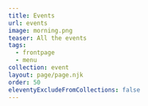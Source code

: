 ```yaml
---
title: Events
url: events
image: morning.png
teaser: All the events
tags:
  - frontpage
  - menu
collection: event
layout: page/page.njk
order: 50
eleventyExcludeFromCollections: false
---
```


